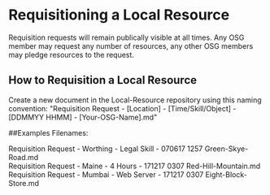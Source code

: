 # Requisitioning a Local Resource

Requisition requests will remain publically visible at all times. Any OSG member may request any number of resources, any other OSG members may pledge resources to the request.

## How to Requisition a Local Resource

Create a new document in the Local-Resource repository using this naming convention: "Requisition Request - [Location] - [Time/Skill/Object] - [DDMMYY HHMM] - [Your-OSG-Name].md" 

##Examples Filenames:

Requisition Request - Worthing - Legal Skill - 070617 1257 Green-Skye-Road.md  
Requisition Request - Maine - 4 Hours - 171217 0307 Red-Hill-Mountain.md  
Requisition Request - Mumbai - Web Server - 171217 0307 Eight-Block-Store.md  


